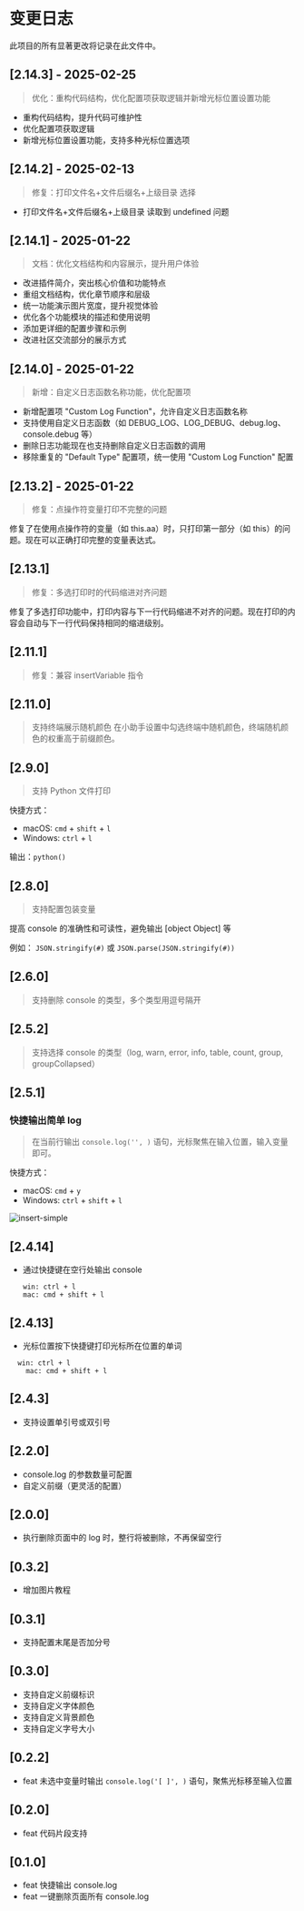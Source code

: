# 变更日志

此项目的所有显著更改将记录在此文件中。

## [2.14.3] - 2025-02-25

> 优化：重构代码结构，优化配置项获取逻辑并新增光标位置设置功能

- 重构代码结构，提升代码可维护性
- 优化配置项获取逻辑
- 新增光标位置设置功能，支持多种光标位置选项

## [2.14.2] - 2025-02-13

> 修复：打印文件名+文件后缀名+上级目录 选择

- 打印文件名+文件后缀名+上级目录 读取到 undefined 问题


## [2.14.1] - 2025-01-22

> 文档：优化文档结构和内容展示，提升用户体验

- 改进插件简介，突出核心价值和功能特点
- 重组文档结构，优化章节顺序和层级
- 统一功能演示图片宽度，提升视觉体验
- 优化各个功能模块的描述和使用说明
- 添加更详细的配置步骤和示例
- 改进社区交流部分的展示方式

## [2.14.0] - 2025-01-22

> 新增：自定义日志函数名称功能，优化配置项

- 新增配置项 "Custom Log Function"，允许自定义日志函数名称
- 支持使用自定义日志函数（如 DEBUG_LOG、LOG_DEBUG、debug.log、console.debug 等）
- 删除日志功能现在也支持删除自定义日志函数的调用
- 移除重复的 "Default Type" 配置项，统一使用 "Custom Log Function" 配置

## [2.13.2] - 2025-01-22

> 修复：点操作符变量打印不完整的问题

修复了在使用点操作符的变量（如 this.aa）时，只打印第一部分（如 this）的问题。现在可以正确打印完整的变量表达式。

## [2.13.1]

> 修复：多选打印时的代码缩进对齐问题

修复了多选打印功能中，打印内容与下一行代码缩进不对齐的问题。现在打印的内容会自动与下一行代码保持相同的缩进级别。

## [2.11.1]

> 修复：兼容 insertVariable 指令

## [2.11.0]

> 支持终端展示随机颜色
> 在小助手设置中勾选终端中随机颜色，终端随机颜色的权重高于前缀颜色。

## [2.9.0]

> 支持 Python 文件打印

快捷方式：

- macOS: `cmd` + `shift` + `l`
- Windows: `ctrl` + `l`

输出：`python()`

## [2.8.0]

> 支持配置包装变量

提高 console 的准确性和可读性，避免输出 [object Object] 等

例如： `JSON.stringify(#)` 或 `JSON.parse(JSON.stringify(#))`

## [2.6.0]

> 支持删除 console 的类型，多个类型用逗号隔开

## [2.5.2]

> 支持选择 console 的类型（log, warn, error, info, table, count, group, groupCollapsed）

## [2.5.1]

### 快捷输出简单 log

> 在当前行输出 `console.log('', )` 语句，光标聚焦在输入位置，输入变量即可。

快捷方式：

- macOS: `cmd` + `y`
- Windows: `ctrl` + `shift` + `l`

![insert-simple](https://at529.gitee.io/public-static/static/image/20220217-insert-simple.gif)

## [2.4.14]

- 通过快捷键在空行处输出 console

  ```
  win: ctrl + l
  mac: cmd + shift + l
  ```

## [2.4.13]

- 光标位置按下快捷键打印光标所在位置的单词

```
  win: ctrl + l
	mac: cmd + shift + l
```

## [2.4.3]

- 支持设置单引号或双引号

## [2.2.0]

- console.log 的参数数量可配置
- 自定义前缀（更灵活的配置）

## [2.0.0]

- 执行删除页面中的 log 时，整行将被删除，不再保留空行

## [0.3.2]

- 增加图片教程

## [0.3.1]

- 支持配置末尾是否加分号

## [0.3.0]

- 支持自定义前缀标识
- 支持自定义字体颜色
- 支持自定义背景颜色
- 支持自定义字号大小

## [0.2.2]

- feat 未选中变量时输出 `console.log('[ ]', )` 语句，聚焦光标移至输入位置

## [0.2.0]

- feat 代码片段支持

## [0.1.0]

- feat 快捷输出 console.log
- feat 一键删除页面所有 console.log
